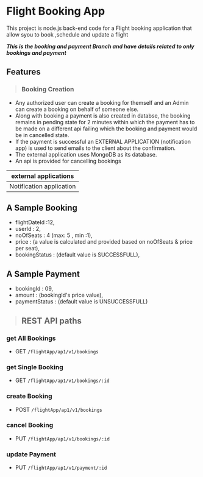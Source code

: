 # Flight Booking App
This project is node.js back-end code for a Flight booking application that allow syou to book ,schedule and update a flight

***This is the booking and payment Branch and have details related to only bookings and payment***

## Features
> ### Booking Creation
 * Any authorized user can create a booking for themself and an Admin can create a booking on behalf of someone else.
 * Along with booking a payment is also created in databse, the booking remains in pending state for 2 minutes within which the payment has
 to be made on a different api failing which the booking and payment would be in cancelled state.
 * If the payment is successful an EXTERNAL APPLICATION (notification app) is used to send emails to the client about the confirmation.
 * The external application uses MongoDB as its database.
 * An api is provided for cancelling bookings

|external applications|
|-|
|Notification application|



## A Sample Booking 
  - flightDateId :12,
  - userId : 2,
  - noOfSeats : 4 (max: 5 , min :1),
  - price : (a value is calculated and provided based on noOfSeats & price per seat),
  - bookingStatus  : (default value is SUCCESSFULL),
  
## A Sample Payment
  - bookingId : 09,
  - amount : (bookingId's price value),
  - paymentStatus : (default value is UNSUCCESSFULL)




> ## REST API paths
### get All Bookings 
* GET `/flightApp/ap1/v1/bookings`

### get Single Booking
*  GET `/flightApp/ap1/v1/bookings/:id`

### create Booking
*  POST `/flightApp/ap1/v1/bookings`

### cancel Booking
*  PUT `/flightApp/ap1/v1/bookings/:id`

### update Payment
*  PUT `/flightApp/ap1/v1/payment/:id`

